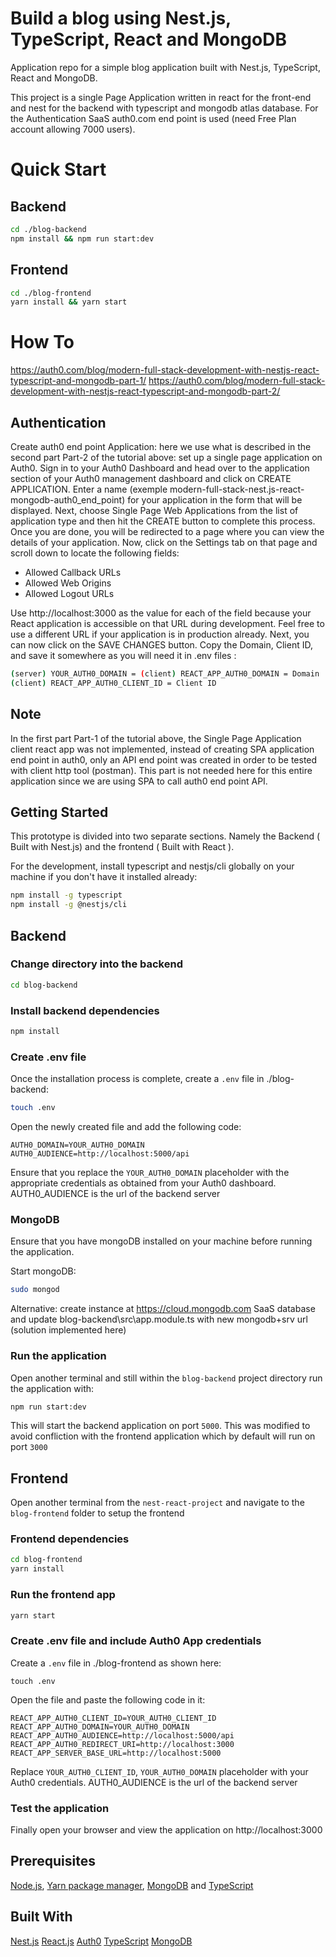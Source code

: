 # Build a blog using Nest.js, TypeScript, React and MongoDB
Application repo for a simple blog application built with Nest.js, TypeScript, React and MongoDB.

This project is a single Page Application written in react for the front-end and nest for the backend with typescript and mongodb atlas database.
For the Authentication SaaS auth0.com end point is used (need Free Plan account allowing 7000 users).
# Quick Start
## Backend
```bash
cd ./blog-backend
npm install && npm run start:dev
```
## Frontend
```bash
cd ./blog-frontend
yarn install && yarn start
```
# How To
https://auth0.com/blog/modern-full-stack-development-with-nestjs-react-typescript-and-mongodb-part-1/
https://auth0.com/blog/modern-full-stack-development-with-nestjs-react-typescript-and-mongodb-part-2/

## Authentication
Create auth0 end point Application: here we use what is described in the second part Part-2 of the tutorial above: set up a single page application on Auth0. Sign in to your Auth0 Dashboard and head over to the application section of your Auth0 management dashboard and click on CREATE APPLICATION. Enter a name (exemple modern-full-stack-nest.js-react-mongodb-auth0_end_point) for your application in the form that will be displayed. Next, choose Single Page Web Applications from the list of application type and then hit the CREATE button to complete this process. Once you are done, you will be redirected to a page where you can view the details of your application. Now, click on the Settings tab on that page and scroll down to locate the following fields:
- Allowed Callback URLs
- Allowed Web Origins
- Allowed Logout URLs

Use http://localhost:3000 as the value for each of the field because your React application is accessible on that URL during development. Feel free to use a different URL if your application is in production already. Next, you can now click on the SAVE CHANGES button. Copy the Domain, Client ID, and save it somewhere as you will need it in .env files :
```bash
(server) YOUR_AUTH0_DOMAIN = (client) REACT_APP_AUTH0_DOMAIN = Domain
(client) REACT_APP_AUTH0_CLIENT_ID = Client ID
```
## Note 
In the first part Part-1 of the tutorial above, the Single Page Application client react app was not implemented, instead of creating SPA application end point in auth0, only an API end point was created in order to be tested with client http tool (postman). This part is not needed here for this entire application since we are using SPA to call auth0 end point API.

## Getting Started
This prototype is divided into two separate sections. Namely the Backend ( Built with Nest.js) and the frontend
( Built with React ).

For the development, install typescript and nestjs/cli globally on your machine if you don't have it installed already:

```bash
npm install -g typescript
npm install -g @nestjs/cli
```
## Backend
### Change directory into the backend
```bash
cd blog-backend
```

### Install backend dependencies

```bash
npm install
```

### Create .env file
Once the installation process is complete, create a `.env` file in ./blog-backend:

```bash
touch .env
```

Open the newly created file and add the following code:

```
AUTH0_DOMAIN=YOUR_AUTH0_DOMAIN
AUTH0_AUDIENCE=http://localhost:5000/api
```

Ensure that you replace the `YOUR_AUTH0_DOMAIN` placeholder with the appropriate credentials as obtained from your Auth0 dashboard.
AUTH0_AUDIENCE is the url of the backend server


### MongoDB
Ensure that you have mongoDB installed on your machine before running the application.

Start mongoDB:

```bash
sudo mongod
```

Alternative: create instance at https://cloud.mongodb.com SaaS database and update blog-backend\src\app.module.ts with new mongodb+srv url (solution implemented here)

### Run the application
Open another terminal and still within the `blog-backend` project directory run the application with:

```bash
npm run start:dev
```

This will start the backend application on port `5000`. This was modified to avoid confliction with the frontend application which by default will run on port `3000`

## Frontend
Open another terminal from the `nest-react-project` and navigate to the `blog-frontend` folder to setup the frontend

### Frontend dependencies
```bash
cd blog-frontend
yarn install
```

### Run the frontend app

```bash
yarn start
```

### Create .env file and include Auth0 App credentials

Create a `.env` file in ./blog-frontend as shown here:

```
touch .env
```

Open the file and paste the following code in it:

```
REACT_APP_AUTH0_CLIENT_ID=YOUR_AUTH0_CLIENT_ID
REACT_APP_AUTH0_DOMAIN=YOUR_AUTH0_DOMAIN
REACT_APP_AUTH0_AUDIENCE=http://localhost:5000/api
REACT_APP_AUTH0_REDIRECT_URI=http://localhost:3000
REACT_APP_SERVER_BASE_URL=http://localhost:5000
```

Replace  `YOUR_AUTH0_CLIENT_ID`, `YOUR_AUTH0_DOMAIN` placeholder with your Auth0 credentials.
AUTH0_AUDIENCE is the url of the backend server
### Test the application
Finally open your browser and view the application on http://localhost:3000

## Prerequisites
 [Node.js](https://nodejs.org/en/), [Yarn package manager](https://yarnpkg.com/lang/en/docs/install/#mac-stable), [MongoDB](https://docs.mongodb.com/v3.2/installation/) and [TypeScript](https://www.typescriptlang.org/)


## Built With
[Nest.js]()
[React.js]()
[Auth0]() 
[TypeScript]()
[MongoDB]() 

